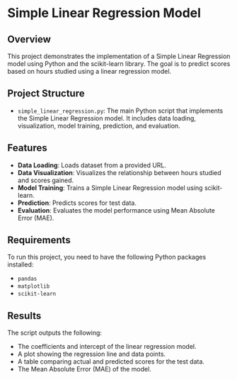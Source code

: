# Simple Linear Regression Model

## Overview

This project demonstrates the implementation of a Simple Linear Regression model using Python and the scikit-learn library. The goal is to predict scores based on hours studied using a linear regression model.

## Project Structure

- `simple_linear_regression.py`: The main Python script that implements the Simple Linear Regression model. It includes data loading, visualization, model training, prediction, and evaluation.

## Features

- **Data Loading**: Loads dataset from a provided URL.
- **Data Visualization**: Visualizes the relationship between hours studied and scores gained.
- **Model Training**: Trains a Simple Linear Regression model using scikit-learn.
- **Prediction**: Predicts scores for test data.
- **Evaluation**: Evaluates the model performance using Mean Absolute Error (MAE).

## Requirements

To run this project, you need to have the following Python packages installed:

- `pandas`
- `matplotlib`
- `scikit-learn`

## Results

The script outputs the following:

- The coefficients and intercept of the linear regression model.
- A plot showing the regression line and data points.
- A table comparing actual and predicted scores for the test data.
- The Mean Absolute Error (MAE) of the model.
